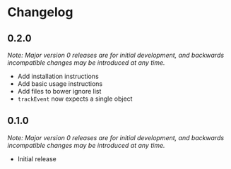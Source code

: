 # Changelog

## 0.2.0

_Note: Major version 0 releases are for initial development, and backwards incompatible changes may be introduced at any time._

- Add installation instructions
- Add basic usage instructions
- Add files to bower ignore list
- `trackEvent` now expects a single object

## 0.1.0

_Note: Major version 0 releases are for initial development, and backwards incompatible changes may be introduced at any time._

- Initial release
